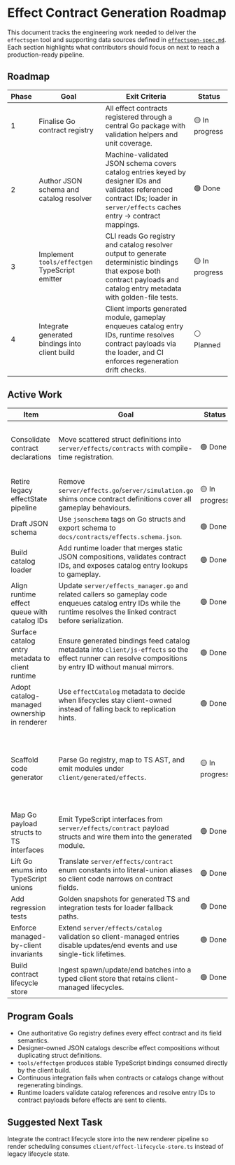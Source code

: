 # Effect Contract Generation Roadmap

This document tracks the engineering work needed to deliver the `effectsgen` tool and supporting data sources defined in [`effectsgen-spec.md`](./effectsgen-spec.md). Each section highlights what contributors should focus on next to reach a production-ready pipeline.

## Roadmap

| Phase | Goal | Exit Criteria | Status |
| ----- | ---- | ------------- | ------ |
| 1 | Finalise Go contract registry | All effect contracts registered through a central Go package with validation helpers and unit coverage. | 🟡 In progress |
| 2 | Author JSON schema and catalog resolver | Machine-validated JSON schema covers catalog entries keyed by designer IDs and validates referenced contract IDs; loader in `server/effects` caches entry → contract mappings. | 🟢 Done |
| 3 | Implement `tools/effectgen` TypeScript emitter | CLI reads Go registry and catalog resolver output to generate deterministic bindings that expose both contract payloads and catalog entry metadata with golden-file tests. | 🟡 In progress |
| 4 | Integrate generated bindings into client build | Client imports generated module, gameplay enqueues catalog entry IDs, runtime resolves contract payloads via the loader, and CI enforces regeneration drift checks. | ⚪ Planned |

## Active Work

| Item | Goal | Status | Notes |
| --- | --- | --- | --- |
| Consolidate contract declarations | Move scattered struct definitions into `server/effects/contracts` with compile-time registration. | 🟢 Done | `server/effects/contract` now owns the types, effect IDs, built-in registry, and default effect definitions consumed by `server/effects_manager.go`; legacy aliases removed and callers import the contract package directly. |
| Retire legacy effectState pipeline | Remove `server/effects.go`/`server/simulation.go` shims once contract definitions cover all gameplay behaviours. | 🟡 In progress | Legacy structs now marked with `LEGACY` comments to scope the cleanup. |
| Draft JSON schema | Use `jsonschema` tags on Go structs and export schema to `docs/contracts/effects.schema.json`. | 🟢 Done | `go generate` now emits `docs/contracts/effects.schema.json` from `catalog.EntryDocument`. |
| Build catalog loader | Add runtime loader that merges static JSON compositions, validates contract IDs, and exposes catalog entry lookups to gameplay. | 🟢 Done | `server/effects/catalog` now reads `config/effects/definitions.json`, validates against the Go registry, and feeds `EffectManager` with runtime contract lookups. |
| Align runtime effect queue with catalog IDs | Update `server/effects_manager.go` and related callers so gameplay code enqueues catalog entry IDs while the runtime resolves the linked contract before serialization. | 🟢 Done | Gameplay intents now propagate designer entry IDs through the manager while resolving contracts. |
| Surface catalog entry metadata to client runtime | Ensure generated bindings feed catalog metadata into `client/js-effects` so the effect runner can resolve compositions by entry ID without manual mirrors. | 🟢 Done | Catalog exports now include a required `managedByClient` flag derived from the Go registry; the client normalizer enforces it and exposes a helper for renderers. |
| Adopt catalog-managed ownership in renderer | Use `effectCatalog` metadata to decide when lifecycles stay client-owned instead of falling back to replication hints. | 🟢 Done | New renderer helpers resolve catalog entries by `entryId` and expose `isLifecycleClientManaged` for scheduling logic. |
| Scaffold code generator | Parse Go registry, map to TS AST, and emit modules under `client/generated/effects`. | 🟡 In progress | Generator now validates inputs, projects catalog `definition` blocks as `EffectDefinition` literals, emits phantom-typed `effectContracts` metadata with a shared `getContractMeta` accessor for narrowing, and now wires `go:generate` in `server/effects/contract` via a shared `go.work` so the tool runs directly from the server module. Next step is folding the command into the client build/CI flow. |
| Map Go payload structs to TS interfaces | Emit TypeScript interfaces from `server/effects/contract` payload structs and wire them into the generated module. | 🟢 Done | `tools/effectsgen` now parses the Go registry, generates payload interfaces, and maps spawn/update/end types into `client/generated/effect-contracts.ts`. |
| Lift Go enums into TypeScript unions | Translate `server/effects/contract` enum constants into literal-union aliases so client code narrows on contract fields. | 🟢 Done | `tools/effectsgen/internal/pipeline/contracts.go` now collects typed constants and emits literal-union aliases with coverage in `internal/pipeline/run_test.go`. |
| Add regression tests | Golden snapshots for generated TS and integration tests for loader fallback paths. | 🟢 Done | Loader now rejects duplicate IDs/unknown contracts and survives missing sources. |
| Enforce managed-by-client invariants | Extend `server/effects/catalog` validation so client-managed entries disable updates/end events and use single-tick lifetimes. | 🟢 Done | `server/effects/catalog/resolver.go` now rejects managed entries that enable updates/end payloads or exceed one tick. |
| Build contract lifecycle store | Ingest spawn/update/end batches into a typed client store that retains client-managed lifecycles. | 🟢 Done | `client/effect-lifecycle-store.ts` stores authoritative batches, exposes renderer views, and relies on catalog metadata for retention. |

## Program Goals

* One authoritative Go registry defines every effect contract and its field semantics.
* Designer-owned JSON catalogs describe effect compositions without duplicating struct definitions.
* `tools/effectgen` produces stable TypeScript bindings consumed directly by the client build.
* Continuous integration fails when contracts or catalogs change without regenerating bindings.
* Runtime loaders validate catalog references and resolve entry IDs to contract payloads before effects are sent to clients.

## Suggested Next Task

Integrate the contract lifecycle store into the new renderer pipeline so render scheduling consumes `client/effect-lifecycle-store.ts` instead of legacy lifecycle state.

